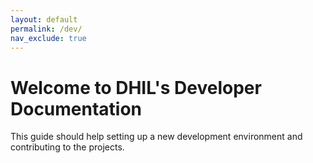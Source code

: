 ```yaml
---
layout: default
permalink: /dev/
nav_exclude: true
---
```


# Welcome to DHIL's Developer Documentation

This guide should help setting up a new development environment and
contributing to the projects.